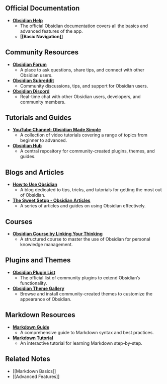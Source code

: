 ## Official Documentation
- **[Obsidian Help](https://help.obsidian.md)**
  - The official Obsidian documentation covers all the basics and advanced features of the app.
  - **[[Basic Navigation]]**
## Community Resources
- **[Obsidian Forum](https://forum.obsidian.md)**
  - A place to ask questions, share tips, and connect with other Obsidian users.
- **[Obsidian Subreddit](https://www.reddit.com/r/ObsidianMD/)**
  - Community discussions, tips, and support for Obsidian users.
- **[Obsidian Discord](https://discord.com/invite/obsidianmd)**
  - Real-time chat with other Obsidian users, developers, and community members.
## Tutorials and Guides
- **[YouTube Channel: Obsidian Made Simple](https://www.youtube.com/channel/UCtYeOaDJB2cLxD7XY4p8yvw)**
  - A collection of video tutorials covering a range of topics from beginner to advanced.
- **[Obsidian Hub](https://obsidian.md/hub)**
  - A central repository for community-created plugins, themes, and guides.
## Blogs and Articles
- **[How to Use Obsidian](https://howtouseobsidian.com/)**
  - A blog dedicated to tips, tricks, and tutorials for getting the most out of Obsidian.
- **[The Sweet Setup - Obsidian Articles](https://thesweetsetup.com/tag/obsidian/)**
  - A series of articles and guides on using Obsidian effectively.
## Courses
- **[Obsidian Course by Linking Your Thinking](https://www.linkingyourthinking.com/)**
  - A structured course to master the use of Obsidian for personal knowledge management.
## Plugins and Themes
- **[Obsidian Plugin List](https://obsidian.md/plugins)**
  - The official list of community plugins to extend Obsidian’s functionality.
- **[Obsidian Theme Gallery](https://obsidian.md/themes)**
  - Browse and install community-created themes to customize the appearance of Obsidian.
## Markdown Resources
- **[Markdown Guide](https://www.markdownguide.org/)**
  - A comprehensive guide to Markdown syntax and best practices.
- **[Markdown Tutorial](https://www.markdowntutorial.com/)**
  - An interactive tutorial for learning Markdown step-by-step.
## Related Notes
- [[Markdown Basics]]
- [[Advanced Features]]
